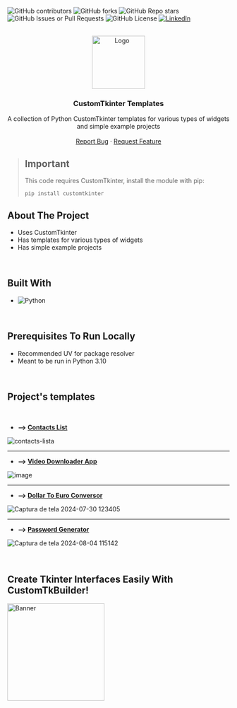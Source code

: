 ![GitHub contributors](https://img.shields.io/github/contributors/arthurdeka/CustomTkinter-Templates?style=for-the-badge)
![GitHub forks](https://img.shields.io/github/forks/arthurdeka/CustomTkinter-Templates?style=for-the-badge)
![GitHub Repo stars](https://img.shields.io/github/stars/arthurdeka/CustomTkinter-Templates?style=for-the-badge)
![GitHub Issues or Pull Requests](https://img.shields.io/github/issues/arthurdeka/CustomTkinter-Templates?style=for-the-badge)
![GitHub License](https://img.shields.io/github/license/arthurdeka/CustomTkinter-Templates?style=for-the-badge)
[![LinkedIn](https://img.shields.io/badge/linkedin-%230077B5.svg?style=for-the-badge&logo=linkedin&logoColor=white)](https://www.linkedin.com/in/arthur-w-a-rodrigues-23416b293/)

<!-- PROJECT LOGO -->
<br />
<div align="center">
  <a href="https://github.com/othneildrew/Best-README-Template">
    <img src="https://github.com/user-attachments/assets/040eb09d-799f-41aa-8136-e5ee4b59acb9" alt="Logo" height="120">
  </a>

  <h3 align="center">CustomTkinter Templates</h3>

  <p align="center">
    A collection of Python CustomTkinter templates for various types of widgets and simple example projects
    <br />
    <br />
    <a href="https://github.com/arthurdeka/CustomTkinter-Templates/issues">Report Bug</a>
    ·
    <a href="https://github.com/arthurdeka/CustomTkinter-Templates/issues">Request Feature</a>
  </p>
</div>

> ## Important
> This code requires CustomTkinter, install the module with pip:
> ```
> pip install customtkinter
> ```

## About The Project

* Uses CustomTkinter
* Has templates for various types of widgets
* Has simple example projects

<br>

<!-- BUILT WITH -->
## Built With

* ![Python](https://img.shields.io/badge/python-3670A0?style=for-the-badge&logo=python&logoColor=ffdd54)

<br>

<!-- PREREQUISITES -->
## Prerequisites To Run Locally
* Recommended UV for package resolver
* Meant to be run in Python 3.10


<br>

## Project's templates

<br>

* **--> [Contacts List](https://github.com/arthurdeka/CustomTkinter-Templates/blob/main/app-EXAMPLES/Contacts-List.py)**

![contacts-lista](https://user-images.githubusercontent.com/97618574/217103307-72e63e50-99fc-46f2-af67-4046039280d4.png)

---
* **--> [Video Downloader App](https://github.com/arthurdeka/CustomTkinter-Templates/tree/main/app-EXAMPLES/video-downloader-app)**

![image](https://user-images.githubusercontent.com/97618574/231630467-abcf28d0-413e-4b80-922c-9e12071d9c5c.png)

---
* **--> [Dollar To Euro Conversor](https://github.com/arthurdeka/CustomTkinter-Templates/blob/main/app-EXAMPLES/Dollar-To-Euro-Conversor.py)**

![Captura de tela 2024-07-30 123405](https://github.com/user-attachments/assets/d291b0bf-46ef-430a-ab1a-04c87e3348e5)

---
* **--> [Password Generator](https://github.com/arthurdeka/CustomTkinter-Templates/blob/main/app-EXAMPLES/PasswordGenerator.py)**

![Captura de tela 2024-08-04 115142](https://github.com/user-attachments/assets/3dda3027-8fac-4cb0-b37c-2a9a6529bfdf)

<br>

## Create Tkinter Interfaces Easily With CustomTkBuilder!
<div align="left">
  <a href="https://customtkbuilder.com">
   <img src="https://github.com/user-attachments/assets/320bfd2b-f951-4c6d-b575-0aa44c50d8a9" alt="Banner" height="220">
  </a>
</div>
